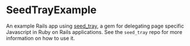 # SeedTrayExample

An example Rails app using
[seed_tray](https://github.com/LoamStudios/seed_tray), a gem for delegating page
specific  Javascript in Ruby on Rails applications. See the `seed_tray` repo
for more information on how to use it.

